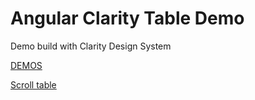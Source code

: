 # Angular Clarity Table Demo

Demo build with Clarity Design System

[DEMOS](https://rspteam.github.io/demo-dists)

[Scroll table](https://rspteam.github.io/demo-dists/scroll-table/)
